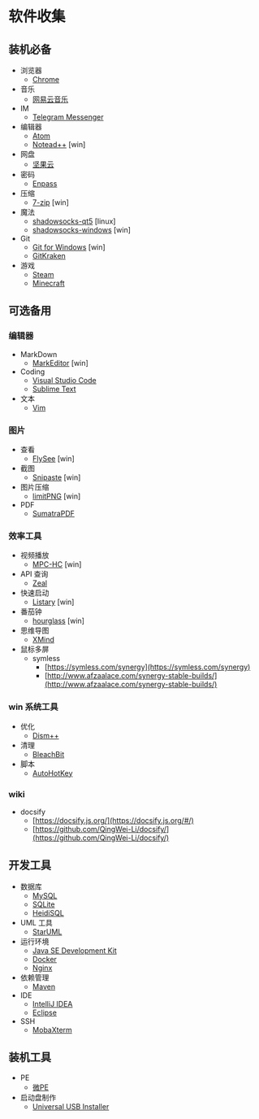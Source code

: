 # 软件收集

## 装机必备

- 浏览器
  - [Chrome](https://www.google.cn/chrome/browser/desktop/)
- 音乐
  - [网易云音乐](http://music.163.com/#/download)
- IM
  - [Telegram Messenger](https://telegram.org/)
- 编辑器
  - [Atom](https://atom.io/)
  - [Notead++](https://notepad-plus-plus.org/) [win]
- 网盘
  - [坚果云](https://www.jianguoyun.com/)
- 密码
  - [Enpass](https://www.enpass.io/)
- 压缩
  - [7-zip](http://www.7-zip.org/) [win]
- 魔法
  - [shadowsocks-qt5](https://github.com/shadowsocks/shadowsocks-qt5)  [linux]
  - [shadowsocks-windows](https://github.com/shadowsocks/shadowsocks-windows) [win]
- Git
  - [Git for Windows](https://git-scm.com/) [win]
  - [GitKraken](https://www.gitkraken.com/)
- 游戏
  - [Steam](http://store.steampowered.com/)
  - [Minecraft](https://minecraft.net/zh-hans/)

## 可选备用

### 编辑器

- MarkDown
  - [MarkEditor](http://zrey.com/app/markeditor) [win]
- Coding
  - [Visual Studio Code](https://code.visualstudio.com/)
  - [Sublime Text](https://www.sublimetext.com/)
- 文本
  - [Vim](http://www.vim.org/)


### 图片

- 查看
  - [FlySee](http://www.appinn.com/flysee/) [win]
- 截图
  - [Snipaste](https://www.snipaste.com/) [win]
- 图片压缩
  - [limitPNG](http://nullice.com/limitPNG/) [win]
- PDF
  - [SumatraPDF](https://www.sumatrapdfreader.org/free-pdf-reader.html)
  
### 效率工具

- 视频播放
  - [MPC-HC](https://mpc-hc.org/) [win]
- API 查询
  - [Zeal](https://zealdocs.org/)
- 快速启动
  - [Listary](http://www.listary.com/) [win]
- 番茄钟
  - [hourglass](https://chris.dziemborowicz.com/apps/hourglass/) [win]
- 思维导图
  - [XMind](http://www.xmindchina.net/)
- 鼠标多屏
  - symless    
      - [https://symless.com/synergy](https://symless.com/synergy)
      - [http://www.afzaalace.com/synergy-stable-builds/](http://www.afzaalace.com/synergy-stable-builds/)

### win 系统工具

- 优化
  - [Dism++](https://www.chuyu.me/)
- 清理
  - [BleachBit](https://www.bleachbit.org/)
- 脚本
  - [AutoHotKey](https://autohotkey.com/)

### wiki

- docsify
    - [https://docsify.js.org/](https://docsify.js.org/#/)
    - [https://github.com/QingWei-Li/docsify/](https://github.com/QingWei-Li/docsify/)

## 开发工具

- 数据库
  - [MySQL](http://dev.mysql.com/)
  - [SQLite](https://sqlite.org/)
  - [HeidiSQL](http://www.heidisql.com/)
- UML 工具
  - [StarUML](http://staruml.io/)
- 运行环境
  - [Java SE Development Kit](http://www.oracle.com/technetwork/java/javase/downloads/index.html)
  - [Docker](https://www.docker.com/)
  - [Nginx](http://nginx.org/)
- 依赖管理
  - [Maven](https://maven.apache.org/)
- IDE
  - [IntelliJ IDEA](https://www.jetbrains.com/idea/)
  - [Eclipse](https://eclipse.org/)
- SSH
  - [MobaXterm](http://mobaxterm.mobatek.net/)


## 装机工具

- PE
  - [微PE](http://www.wepe.com.cn/)
- 启动盘制作
  - [Universal USB Installer](https://www.pendrivelinux.com/universal-usb-installer-easy-as-1-2-3/)
